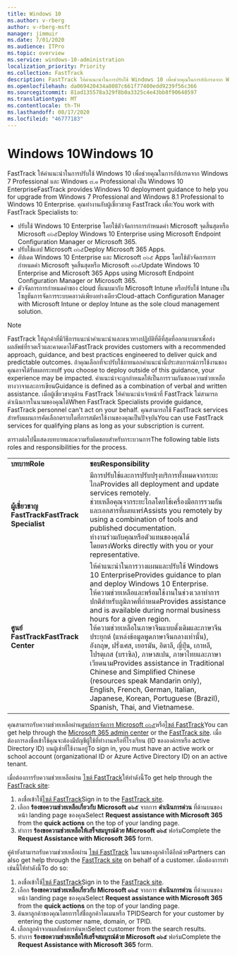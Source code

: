```yaml
---
title: Windows 10
ms.author: v-rberg
author: v-rberg-msft
manager: jimmuir
ms.date: 7/01/2020
ms.audience: ITPro
ms.topic: overview
ms.service: windows-10-administration
localization_priority: Priority
ms.collection: FastTrack
description: FastTrack ให้คำแนะนำในการปรับใช้ Windows 10 เพื่อช่วยคุณในการอัปเกรดจาก Windows 7 Professional และ Windows ๘.๑ Professional เป็น Windows 10 Enterprise
ms.openlocfilehash: da069420434a8087c661f77400edd9239f56c366
ms.sourcegitcommit: 81ad135578a329f8b0a3325c4e43bb8f90648597
ms.translationtype: MT
ms.contentlocale: th-TH
ms.lasthandoff: 08/17/2020
ms.locfileid: "46777183"
---
```

# <a name="windows-10"></a><span data-ttu-id="a6cdc-103">Windows 10</span><span class="sxs-lookup"><span data-stu-id="a6cdc-103">Windows 10</span></span>

<span data-ttu-id="a6cdc-104">FastTrack ให้คำแนะนำในการปรับใช้ Windows 10 เพื่อช่วยคุณในการอัปเกรดจาก Windows 7 Professional และ Windows ๘.๑ Professional เป็น Windows 10 Enterprise</span><span class="sxs-lookup"><span data-stu-id="a6cdc-104">FastTrack provides Windows 10 deployment guidance to help you for upgrade from Windows 7 Professional and Windows 8.1 Professional to Windows 10 Enterprise.</span></span> <span data-ttu-id="a6cdc-105">คุณทำงานกับผู้เชี่ยวชาญ FastTrack เพื่อ:</span><span class="sxs-lookup"><span data-stu-id="a6cdc-105">You work with FastTrack Specialists to:</span></span>

- <span data-ttu-id="a6cdc-106">ปรับใช้ Windows 10 Enterprise โดยใช้ตัวจัดการการกำหนดค่า Microsoft จุดสิ้นสุดหรือ Microsoft ๓๖๕</span><span class="sxs-lookup"><span data-stu-id="a6cdc-106">Deploy Windows 10 Enterprise using Microsoft Endpoint Configuration Manager or Microsoft 365.</span></span>
- <span data-ttu-id="a6cdc-107">ปรับใช้แอป Microsoft ๓๖๕</span><span class="sxs-lookup"><span data-stu-id="a6cdc-107">Deploy Microsoft 365 Apps.</span></span> 
- <span data-ttu-id="a6cdc-108">อัปเดต Windows 10 Enterprise และ Microsoft ๓๖๕ Apps โดยใช้ตัวจัดการการกำหนดค่า Microsoft จุดสิ้นสุดหรือ Microsoft ๓๖๕</span><span class="sxs-lookup"><span data-stu-id="a6cdc-108">Update Windows 10 Enterprise and Microsoft 365 Apps using Microsoft Endpoint Configuration Manager or Microsoft 365.</span></span>
- <span data-ttu-id="a6cdc-109">ตัวจัดการการกำหนดค่าของ cloud ที่แนบมากับ Microsoft Intune หรือปรับใช้ Intune เป็นโซลูชันการจัดการระบบคลาวด์เพียงอย่างเดียว</span><span class="sxs-lookup"><span data-stu-id="a6cdc-109">Cloud-attach Configuration Manager with Microsoft Intune or deploy Intune as the sole cloud management solution.</span></span>
  
> [!NOTE]
> <span data-ttu-id="a6cdc-110">FastTrack ให้ลูกค้าที่มีวิธีการแนะนำคำแนะนำและแนวทางปฏิบัติที่ดีที่สุดที่ออกแบบมาเพื่อส่งผลลัพธ์ที่รวดเร็วและคาดเดาได้</span><span class="sxs-lookup"><span data-stu-id="a6cdc-110">FastTrack provides customers with a recommended approach, guidance, and best practices engineered to deliver quick and predictable outcomes.</span></span> <span data-ttu-id="a6cdc-111">ถ้าคุณเลือกที่จะปรับใช้ภายนอกคำแนะนำนี้ประสบการณ์การใช้งานของคุณอาจได้รับผลกระทบ</span><span class="sxs-lookup"><span data-stu-id="a6cdc-111">If you choose to deploy outside of this guidance, your experience may be impacted.</span></span> <span data-ttu-id="a6cdc-112">คำแนะนำจะถูกกำหนดให้เป็นการรวมกันของความช่วยเหลือทางวาจาและการเขียน</span><span class="sxs-lookup"><span data-stu-id="a6cdc-112">Guidance is defined as a combination of verbal and written assistance.</span></span> <span data-ttu-id="a6cdc-113">เมื่อผู้เชี่ยวชาญด้าน FastTrack ให้คำแนะนำเจ้าหน้าที่ FastTrack ไม่สามารถดำเนินการในนามของคุณได้</span><span class="sxs-lookup"><span data-stu-id="a6cdc-113">When FastTrack Specialists provide guidance, FastTrack personnel can't act on your behalf.</span></span> <span data-ttu-id="a6cdc-114">คุณสามารถใช้ FastTrack services สำหรับแผนการคัดเลือกตราบใดที่การสมัครใช้งานของคุณเป็นปัจจุบัน</span><span class="sxs-lookup"><span data-stu-id="a6cdc-114">You can use FastTrack services for qualifying plans as long as your subscription is current.</span></span>  
    
<span data-ttu-id="a6cdc-115">ตารางต่อไปนี้แสดงบทบาทและความรับผิดชอบสำหรับกระบวนการ</span><span class="sxs-lookup"><span data-stu-id="a6cdc-115">The following table lists roles and responsibilities for the process.</span></span>

|||
|:-----|:-----|
|<span data-ttu-id="a6cdc-116">**บทบาท**</span><span class="sxs-lookup"><span data-stu-id="a6cdc-116">**Role**</span></span> <br/> |<span data-ttu-id="a6cdc-117">**ชอบ**</span><span class="sxs-lookup"><span data-stu-id="a6cdc-117">**Responsibility**</span></span> <br/> |
|<span data-ttu-id="a6cdc-118">**ผู้เชี่ยวชาญ FastTrack**</span><span class="sxs-lookup"><span data-stu-id="a6cdc-118">**FastTrack Specialist**</span></span> <br/> |<span data-ttu-id="a6cdc-119">มีการปรับใช้และการปรับปรุงบริการทั้งหมดจากระยะไกล</span><span class="sxs-lookup"><span data-stu-id="a6cdc-119">Provides all deployment and update services remotely.</span></span>  <br/> <span data-ttu-id="a6cdc-120">ช่วยเหลือคุณจากระยะไกลโดยใช้เครื่องมือการรวมกันและเอกสารที่เผยแพร่</span><span class="sxs-lookup"><span data-stu-id="a6cdc-120">Assists you remotely by using a combination of tools and published documentation.</span></span> <br/> <span data-ttu-id="a6cdc-121">ทำงานร่วมกับคุณหรือตัวแทนของคุณได้โดยตรง</span><span class="sxs-lookup"><span data-stu-id="a6cdc-121">Works directly with you or your representative.</span></span>|
|<span data-ttu-id="a6cdc-122">**ศูนย์ FastTrack**</span><span class="sxs-lookup"><span data-stu-id="a6cdc-122">**FastTrack Center**</span></span>  <br/> |<span data-ttu-id="a6cdc-123">ให้คำแนะนำในการวางแผนและปรับใช้ Windows 10 Enterprise</span><span class="sxs-lookup"><span data-stu-id="a6cdc-123">Provides guidance to plan and deploy Windows 10 Enterprise.</span></span>   <br/> <span data-ttu-id="a6cdc-124">ให้ความช่วยเหลือและพร้อมใช้งานในช่วงเวลาทำการปกติสำหรับภูมิภาคที่กำหนด</span><span class="sxs-lookup"><span data-stu-id="a6cdc-124">Provides assistance and is available during normal business hours for a given region.</span></span> <br/> <span data-ttu-id="a6cdc-125">ให้ความช่วยเหลือในภาษาจีนแบบดั้งเดิมและภาษาจีนประยุกต์ (แหล่งข้อมูลพูดภาษาจีนกลางเท่านั้น), อังกฤษ, ฝรั่งเศส, เยอรมัน, อิตาลี, ญี่ปุ่น, เกาหลี, โปรตุเกส (บราซิล), ภาษาสเปน, ภาษาไทยและภาษาเวียดนาม</span><span class="sxs-lookup"><span data-stu-id="a6cdc-125">Provides assistance in Traditional Chinese and Simplified Chinese (resources speak Mandarin only), English, French, German, Italian, Japanese, Korean, Portuguese (Brazil), Spanish, Thai, and Vietnamese.</span></span>|
 
<span data-ttu-id="a6cdc-126">คุณสามารถรับความช่วยเหลือผ่าน[ศูนย์การจัดการ Microsoft ๓๖๕](https://go.microsoft.com/fwlink/?linkid=2032704)หรือ[ไซต์ FastTrack](https://go.microsoft.com/fwlink/?linkid=780698)</span><span class="sxs-lookup"><span data-stu-id="a6cdc-126">You can get help through the [Microsoft 365 admin center](https://go.microsoft.com/fwlink/?linkid=2032704) or the [FastTrack site](https://go.microsoft.com/fwlink/?linkid=780698).</span></span> <span data-ttu-id="a6cdc-127">เมื่อต้องการลงชื่อเข้าใช้คุณจะต้องมีบัญชีผู้ใช้ที่ทำงานหรือที่โรงเรียน (ID ขององค์กรหรือ active Directory ID) บนผู้เช่าที่ใช้งานอยู่</span><span class="sxs-lookup"><span data-stu-id="a6cdc-127">To sign in, you must have an active work or school account (organizational ID or Azure Active Directory ID) on an active tenant.</span></span> 

<span data-ttu-id="a6cdc-128">เมื่อต้องการรับความช่วยเหลือผ่าน [ไซต์ FastTrack](https://go.microsoft.com/fwlink/?linkid=780698)ให้ทำดังนี้</span><span class="sxs-lookup"><span data-stu-id="a6cdc-128">To get help through the [FastTrack site](https://go.microsoft.com/fwlink/?linkid=780698):</span></span> 
1.    <span data-ttu-id="a6cdc-129">ลงชื่อเข้าใช้[ไซต์ FastTrack](https://go.microsoft.com/fwlink/?linkid=780698)</span><span class="sxs-lookup"><span data-stu-id="a6cdc-129">Sign in to the [FastTrack site](https://go.microsoft.com/fwlink/?linkid=780698).</span></span> 
2.    <span data-ttu-id="a6cdc-130">เลือก **ร้องขอความช่วยเหลือเกี่ยวกับ Microsoft ๓๖๕** จากการ **ดำเนินการด่วน** ที่ด้านบนของหน้า landing page ของคุณ</span><span class="sxs-lookup"><span data-stu-id="a6cdc-130">Select **Request assistance with Microsoft 365** from the **quick actions** on the top of your landing page.</span></span>
3.    <span data-ttu-id="a6cdc-131">ทำการ **ร้องขอความช่วยเหลือให้เสร็จสมบูรณ์ด้วย Microsoft ๓๖๕** ฟอร์ม</span><span class="sxs-lookup"><span data-stu-id="a6cdc-131">Complete the **Request Assistance with Microsoft 365** form.</span></span>
  
<span data-ttu-id="a6cdc-132">คู่ค้ายังสามารถรับความช่วยเหลือผ่าน [ไซต์ FastTrack](https://go.microsoft.com/fwlink/?linkid=780698) ในนามของลูกค้าได้อีกด้วย</span><span class="sxs-lookup"><span data-stu-id="a6cdc-132">Partners can also get help through the [FastTrack site](https://go.microsoft.com/fwlink/?linkid=780698) on behalf of a customer.</span></span> <span data-ttu-id="a6cdc-133">เมื่อต้องการทำเช่นนี้ให้ทำดังนี้</span><span class="sxs-lookup"><span data-stu-id="a6cdc-133">To do so:</span></span>
1.    <span data-ttu-id="a6cdc-134">ลงชื่อเข้าใช้[ไซต์ FastTrack](https://go.microsoft.com/fwlink/?linkid=780698)</span><span class="sxs-lookup"><span data-stu-id="a6cdc-134">Sign in to the [FastTrack site](https://go.microsoft.com/fwlink/?linkid=780698).</span></span> 
2.    <span data-ttu-id="a6cdc-135">เลือก **ร้องขอความช่วยเหลือเกี่ยวกับ Microsoft ๓๖๕** จากการ **ดำเนินการด่วน** ที่ด้านบนของหน้า landing page ของคุณ</span><span class="sxs-lookup"><span data-stu-id="a6cdc-135">Select **Request assistance with Microsoft 365** from the **quick actions** on the top of your landing page.</span></span>
3.    <span data-ttu-id="a6cdc-136">ค้นหาลูกค้าของคุณโดยการใส่ชื่อลูกค้าโดเมนหรือ TPID</span><span class="sxs-lookup"><span data-stu-id="a6cdc-136">Search for your customer by entering the customer name, domain, or TPID.</span></span>
4.    <span data-ttu-id="a6cdc-137">เลือกลูกค้าจากผลลัพธ์การค้นหา</span><span class="sxs-lookup"><span data-stu-id="a6cdc-137">Select customer from the search results.</span></span>
5.    <span data-ttu-id="a6cdc-138">ทำการ **ร้องขอความช่วยเหลือให้เสร็จสมบูรณ์ด้วย Microsoft ๓๖๕** ฟอร์ม</span><span class="sxs-lookup"><span data-stu-id="a6cdc-138">Complete the **Request Assistance with Microsoft 365** form.</span></span>
 
